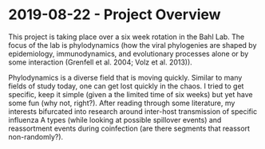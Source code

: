 # 2019-08-22 - Project Overview

This project is taking place over a six week rotation in the Bahl Lab. The focus of the lab is phylodynamics (how the viral phylogenies are shaped by epidemiology, immunodynamics, and evolutionary processes alone or by some interaction (Grenfell et al. 2004; Volz et al. 2013)).

Phylodynamics is a diverse field that is moving quickly. Similar to many fields of study today, one can get lost quickly in the chaos. I tried to get specific, keep it simple (given a the limited time of six weeks) but yet have some fun (why not, right?). After reading through some literature, my interests bifurcated into research around inter-host transmission of specific influenza A types (while looking at possible spillover events) and reassortment events during coinfection (are there segments that reassort non-randomly?).
